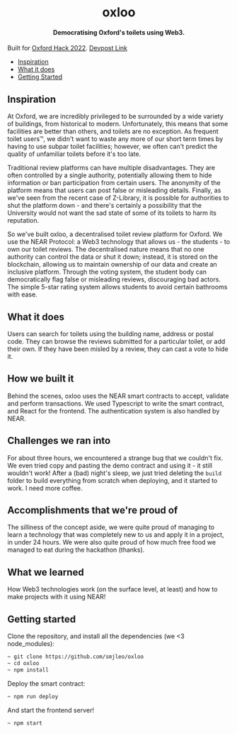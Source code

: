 <h1 align="center">oxloo</h3>
<h4 align="center">Democratising Oxford's toilets using Web3.</h3>

Built for [Oxford Hack 2022](https://oxfordhack22.co.uk/).
[Devpost Link](https://devpost.com/software/oxloo)

- [Inspiration](https://github.com/smjleo/oxloo#inspiration)
- [What it does](https://github.com/smjleo/oxloo#what-it-does)
- [Getting Started](https://github.com/plamorg/ghcoin#getting-started)

## Inspiration

At Oxford, we are incredibly privileged to be surrounded by a wide variety of buildings, from historical to modern. Unfortunately, this means that some facilities are better than others, and toilets are no exception. As frequent toilet users™️, we didn't want to waste any more of our short term times by having to use subpar toilet facilities; however, we often can't predict the quality of unfamiliar toilets before it's too late. 

Traditional review platforms can have multiple disadvantages. They are often controlled by a single authority, potentially allowing them to hide information or ban participation from certain users. The anonymity of the platform means that users can post false or misleading details. Finally, as we've seen from the recent case of Z-Library, it is possible for authorities to shut the platform down - and there's certainly a possibility that the University would not want the sad state of some of its toilets to harm its reputation.

So we've built oxloo, a decentralised toilet review platform for Oxford. We use the NEAR Protocol: a Web3 technology that allows us - the students - to own our toilet reviews. The decentralised nature means that no one authority can control the data or shut it down; instead, it is stored on the blockchain, allowing us to maintain ownership of our data and create an inclusive platform. Through the voting system, the student body can democratically flag false or misleading reviews, discouraging bad actors. The simple 5-star rating system allows students to avoid certain bathrooms with ease.

## What it does

Users can search for toilets using the building name, address or postal code. They can browse the reviews submitted for a particular toilet, or add their own. If they have been misled by a review, they can cast a vote to hide it. 

## How we built it

Behind the scenes, oxloo uses the NEAR smart contracts to accept, validate and perform transactions. We used Typescript to write the smart contract, and React for the frontend. The authentication system is also handled by NEAR.

## Challenges we ran into

For about three hours, we encountered a strange bug that we couldn't fix. We even tried copy and pasting the demo contract and using it - it still wouldn't work! After a (bad) night's sleep, we just tried deleting the `build` folder to build everything from scratch when deploying, and it started to work. I need more coffee.

## Accomplishments that we're proud of

The silliness of the concept aside, we were quite proud of managing to learn a technology that was completely new to us and apply it in a project, in under 24 hours. We were also quite proud of how much free food we managed to eat during the hackathon (thanks).

## What we learned

How Web3 technologies work (on the surface level, at least) and how to make projects with it using NEAR!

## Getting started

Clone the repository, and install all the dependencies (we <3 node_modules):
```bash
~ git clone https://github.com/smjleo/oxloo
~ cd oxloo
~ npm install
```

Deploy the smart contract:
```bash
~ npm run deploy
```

And start the frontend server!
```bash
~ npm start
```

